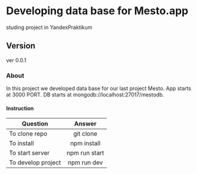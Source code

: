 # Developing data base for Mesto.app
studing project in YandexPraktikum
## Version
ver 0.0.1
### About
In this project we developed data base for our last project Mesto.
App starts at 3000 PORT.
DB starts at mongodb://localhost:27017/mestodb.
#### Instruction
| Question | Answer |
|----------------|:---------:|
| To clone repo | git clone |
| To install | npm install |
| To start server| npm run start |
| To develop project| npm run dev |
